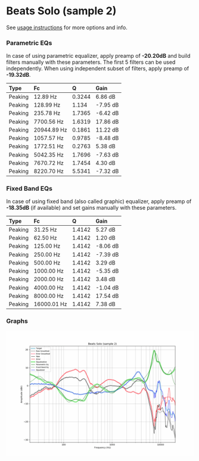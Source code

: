 # Beats Solo (sample 2)
See [usage instructions](https://github.com/jaakkopasanen/AutoEq#usage) for more options and info.

### Parametric EQs
In case of using parametric equalizer, apply preamp of **-20.20dB** and build filters manually
with these parameters. The first 5 filters can be used independently.
When using independent subset of filters, apply preamp of **-19.32dB**.

| Type    | Fc          |      Q | Gain     |
|:--------|:------------|:-------|:---------|
| Peaking | 12.89 Hz    | 0.3244 | 6.86 dB  |
| Peaking | 128.99 Hz   | 1.134  | -7.95 dB |
| Peaking | 235.78 Hz   | 1.7365 | -6.42 dB |
| Peaking | 7700.56 Hz  | 1.6319 | 17.86 dB |
| Peaking | 20944.89 Hz | 0.1861 | 11.22 dB |
| Peaking | 1057.57 Hz  | 0.9785 | -8.48 dB |
| Peaking | 1772.51 Hz  | 0.2763 | 5.38 dB  |
| Peaking | 5042.35 Hz  | 1.7696 | -7.63 dB |
| Peaking | 7670.72 Hz  | 1.7454 | 4.30 dB  |
| Peaking | 8220.70 Hz  | 5.5341 | -7.32 dB |

### Fixed Band EQs
In case of using fixed band (also called graphic) equalizer, apply preamp of **-18.35dB**
(if available) and set gains manually with these parameters.

| Type    | Fc          |      Q | Gain     |
|:--------|:------------|:-------|:---------|
| Peaking | 31.25 Hz    | 1.4142 | 5.27 dB  |
| Peaking | 62.50 Hz    | 1.4142 | 1.20 dB  |
| Peaking | 125.00 Hz   | 1.4142 | -8.06 dB |
| Peaking | 250.00 Hz   | 1.4142 | -7.39 dB |
| Peaking | 500.00 Hz   | 1.4142 | 3.29 dB  |
| Peaking | 1000.00 Hz  | 1.4142 | -5.35 dB |
| Peaking | 2000.00 Hz  | 1.4142 | 3.48 dB  |
| Peaking | 4000.00 Hz  | 1.4142 | -1.04 dB |
| Peaking | 8000.00 Hz  | 1.4142 | 17.54 dB |
| Peaking | 16000.01 Hz | 1.4142 | 7.38 dB  |

### Graphs
![](./Beats%20Solo%20(sample%202).png)